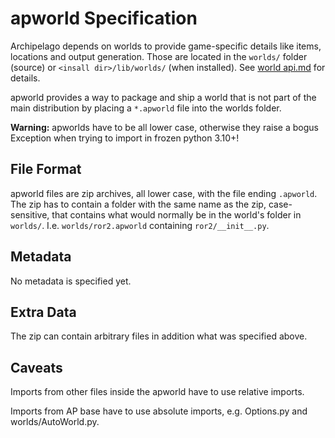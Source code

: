 # apworld Specification

Archipelago depends on worlds to provide game-specific details like items, locations and output generation.
Those are located in the `worlds/` folder (source) or  `<insall dir>/lib/worlds/` (when installed).
See [world api.md](world%20api.md) for details.

apworld provides a way to package and ship a world that is not part of the main distribution by placing a `*.apworld`
file into the worlds folder.

**Warning:** apworlds have to be all lower case, otherwise they raise a bogus Exception when trying to import in frozen python 3.10+!


## File Format

apworld files are zip archives, all lower case, with the file ending `.apworld`.
The zip has to contain a folder with the same name as the zip, case-sensitive, that contains what would normally be in
the world's folder in `worlds/`. I.e. `worlds/ror2.apworld` containing `ror2/__init__.py`.


## Metadata

No metadata is specified yet.


## Extra Data

The zip can contain arbitrary files in addition what was specified above.


## Caveats

Imports from other files inside the apworld have to use relative imports.

Imports from AP base have to use absolute imports, e.g. Options.py and worlds/AutoWorld.py.
